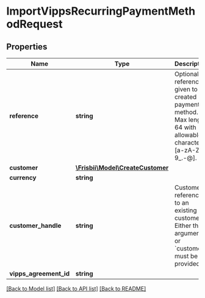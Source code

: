 # ImportVippsRecurringPaymentMethodRequest

## Properties
Name | Type | Description | Notes
------------ | ------------- | ------------- | -------------
**reference** | **string** | Optional reference given to the created payment method. Max length 64 with allowable characters [a-zA-Z0-9_.-@]. | [optional] 
**customer** | [**\Frisbii\Model\CreateCustomer**](CreateCustomer.md) |  | [optional] 
**currency** | **string** |  | 
**customer_handle** | **string** | Customer reference to an existing customer. Either this argument or &#x60;customer&#x60; must be provided. | [optional] 
**vipps_agreement_id** | **string** |  | 

[[Back to Model list]](../../README.md#documentation-for-models) [[Back to API list]](../../README.md#documentation-for-api-endpoints) [[Back to README]](../../README.md)

